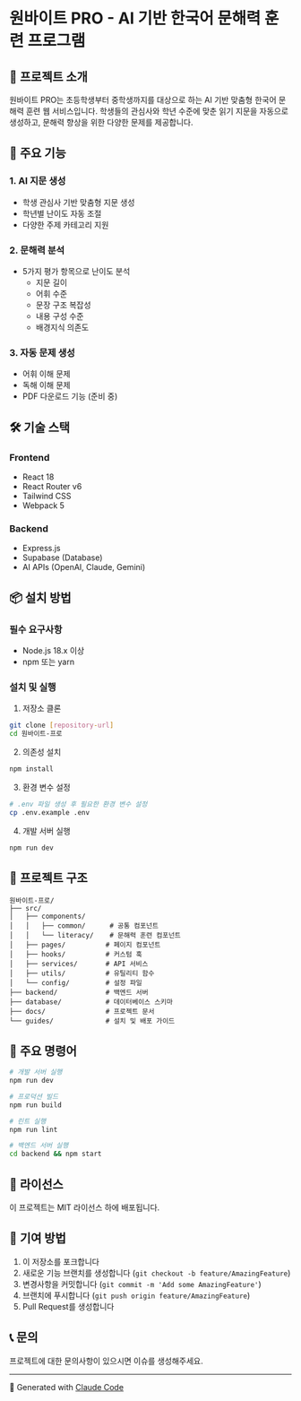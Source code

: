 # 원바이트 PRO - AI 기반 한국어 문해력 훈련 프로그램

## 📖 프로젝트 소개

원바이트 PRO는 초등학생부터 중학생까지를 대상으로 하는 AI 기반 맞춤형 한국어 문해력 훈련 웹 서비스입니다. 학생들의 관심사와 학년 수준에 맞춘 읽기 지문을 자동으로 생성하고, 문해력 향상을 위한 다양한 문제를 제공합니다.

## 🚀 주요 기능

### 1. AI 지문 생성
- 학생 관심사 기반 맞춤형 지문 생성
- 학년별 난이도 자동 조절
- 다양한 주제 카테고리 지원

### 2. 문해력 분석
- 5가지 평가 항목으로 난이도 분석
  - 지문 길이
  - 어휘 수준
  - 문장 구조 복잡성
  - 내용 구성 수준
  - 배경지식 의존도

### 3. 자동 문제 생성
- 어휘 이해 문제
- 독해 이해 문제
- PDF 다운로드 기능 (준비 중)

## 🛠️ 기술 스택

### Frontend
- React 18
- React Router v6
- Tailwind CSS
- Webpack 5

### Backend
- Express.js
- Supabase (Database)
- AI APIs (OpenAI, Claude, Gemini)

## 📦 설치 방법

### 필수 요구사항
- Node.js 18.x 이상
- npm 또는 yarn

### 설치 및 실행

1. 저장소 클론
```bash
git clone [repository-url]
cd 원바이트-프로
```

2. 의존성 설치
```bash
npm install
```

3. 환경 변수 설정
```bash
# .env 파일 생성 후 필요한 환경 변수 설정
cp .env.example .env
```

4. 개발 서버 실행
```bash
npm run dev
```

## 📁 프로젝트 구조

```
원바이트-프로/
├── src/
│   ├── components/
│   │   ├── common/      # 공통 컴포넌트
│   │   └── literacy/    # 문해력 훈련 컴포넌트
│   ├── pages/          # 페이지 컴포넌트
│   ├── hooks/          # 커스텀 훅
│   ├── services/       # API 서비스
│   ├── utils/          # 유틸리티 함수
│   └── config/         # 설정 파일
├── backend/            # 백엔드 서버
├── database/           # 데이터베이스 스키마
├── docs/               # 프로젝트 문서
└── guides/             # 설치 및 배포 가이드
```

## 🔧 주요 명령어

```bash
# 개발 서버 실행
npm run dev

# 프로덕션 빌드
npm run build

# 린트 실행
npm run lint

# 백엔드 서버 실행
cd backend && npm start
```

## 📄 라이선스

이 프로젝트는 MIT 라이선스 하에 배포됩니다.

## 🤝 기여 방법

1. 이 저장소를 포크합니다
2. 새로운 기능 브랜치를 생성합니다 (`git checkout -b feature/AmazingFeature`)
3. 변경사항을 커밋합니다 (`git commit -m 'Add some AmazingFeature'`)
4. 브랜치에 푸시합니다 (`git push origin feature/AmazingFeature`)
5. Pull Request를 생성합니다

## 📞 문의

프로젝트에 대한 문의사항이 있으시면 이슈를 생성해주세요.

---

🤖 Generated with [Claude Code](https://claude.ai/code)
